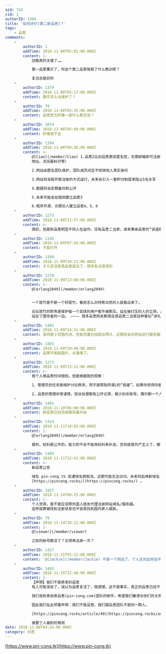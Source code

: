 ```yaml
---
aid: 742
cid: 1
authorID: 1394
title: '如何评价[第二新品葱]？'
tags:
    - 品葱
comments:
    -
        authorID: 1
        addTime: 2018-11-08T05:01:00.000Z
        content: |-
            加载真的太慢了……

            第一品葱覆灭了，你这个第二品葱吸取了什么教训呢？

            复活总是好的
    -
        authorID: 1379
        addTime: 2018-11-08T05:17:00.000Z
        content: 膜乎怎么也维护了？
    -
        authorID: 79
        addTime: 2018-11-08T05:35:00.000Z
        content: 品葱官方好像一直什么都没说？
    -
        authorID: 1074
        addTime: 2018-11-08T05:49:00.000Z
        content: 好像进不去
    -
        authorID: 1394
        addTime: 2018-11-08T09:36:00.000Z
        content: >-
            @[Ciao](/member/Ciao) 1.品葱2比旧品葱更具匿名性，无需邮箱即可注册，不记录用户敏感信息（包括但不限于 IP
            地址、浏览器标识等）  

            2.网站由匿名团队维护，团队成员间互不知晓他人真实身份  

            3.网站将采取开放注册的方式运行，未来会引入一套积分制度来阻止5毛水军  

            4.数据将会定期备份和公开  

            5.未来可能会在暗网建立品葱3  

            6.程序开源，方便后人建立品葱4、5、6
    -
        authorID: 1273
        addTime: 2018-11-08T21:57:00.000Z
        content: >-
            很好。但是和品葱明显不同人在运作。没有品葱二当家，谁来秉承品葱的“讲道理、有礼貌”的精神？请模仿品葱的三项举报：1、发言无根据信口雌黄。2、过度情绪化，辱骂他人。3、垃圾广告。
    -
        authorID: 1145
        addTime: 2018-11-09T07:26:00.000Z
        content: 不能打开
    -
        authorID: 1399
        addTime: 2018-11-09T10:21:00.000Z
        content: 才几天没登录品葱就没了，感觉有点怪怪的
    -
        authorID: 1270
        addTime: 2018-11-09T13:08:00.000Z
        content: >-
            @[erlang2049](/member/erlang2049)


            一个斑竹是不是一个好斑竹，看他怎么对待惹众怒的人就看出来了。  

            论坛斑竹的职责是保护每一个具体的用户都不被欺压。站在被打压的人的立场，品葱二当家是负分：非但没有对 “被围攻的人” 进行保护，反而
            站在了围攻者的一边。 ———— 很多品葱网友都很反感品葱二当家这种看似”讲礼貌“实则很下作的行为
    -
        authorID: 1401
        addTime: 2018-11-09T14:31:00.000Z
        content: 虽然是小范围内测，但是流量已经超出预计，近期将会对网站进行服务器进行升级，届时网站体验将会更好。
    -
        authorID: 1403
        addTime: 2018-11-09T20:48:00.000Z
        content: 品蔥不能貼圖片，太遺憾了。
    -
        authorID: 1273
        addTime: 2018-11-09T23:12:00.000Z
        content: >-
            我个人用品葱时间很短。但是根据我的观察：  

            1、管理员的任务是维护讨论秩序，而不是帮助所谓i的“弱者”。如果你觉得你是弱者，那么你弱的原因只是你的观点和论证方式，与金钱、地位、身体力量都没有关系。  

            2、品葱的管理非常谨慎，投诉处理都有公开记录，极少封杀账号。偶尔删一个人账号，品葱二当家还会专门发帖说明。但是品葱的管理又非常严格，很多人身攻击、粗言秽语在多数中文论坛都不会被封禁，但是在品葱绝对零容忍。所以如果你认为你没错，但是发言被隐藏，也不怪你，只能怪中文互联网这个大环境。
    -
        authorID: 1401
        addTime: 2018-11-10T06:08:00.000Z
        content: 新品葱已经完成服务器升级
    -
        authorID: 1414
        addTime: 2018-11-11T19:03:00.000Z
        content: |-
            @[erlang2049](/member/erlang2049)

            是的，权利是公平的，能力的不足不能用权利来补足。否则就是共产主义了，傻子也能去玩科研。
    -
        authorID: 1403
        addTime: 2018-11-11T22:41:00.000Z
        content: >-
            新品葱公告  

            域名 pin-cong.tk 突遭域名商取消，近期可能无法访问。未来将启用新域名
            [https://pincong.rocks/](https://pincong.rocks/) 。
    -
        authorID: 1427
        addTime: 2018-11-14T08:25:00.000Z
        content: |-
            个人觉得，是不是应该照外国人朋友代理注册网站域名/服务器。  
            这样就算被找到注册信息也不容易找到国内家人威胁。
    -
        authorID: 79
        addTime: 2018-11-14T10:12:00.000Z
        content: |-
            @[viewer](/member/viewer)

            之前的帐号都没了？又得再注册一次？
    -
        authorID: 1427
        addTime: 2018-11-15T01:12:00.000Z
        content: '@[Jackie](/member/Jackie) 不是一个网站了。个人还对此网站不是很信任， 大家注意别暴露自己信息。'
    -
        authorID: 1403
        addTime: 2018-11-15T12:48:00.000Z
        content: |-
            【声明】我们不是原来的品葱  
            有人可能误会了，误以为品葱复活了，很遗憾，这不是事实，真正的品葱已经不复存在了。

            我们收到来自原品葱(pin-cong.com)团队的邮件，希望我们撇清与他们的关系，否则可能对他们的安全非常不利。

            因此我们在此郑重声明：我们不是品葱，我们跟品葱团队不是同一群人。

            [https://pincong.rocks/article/49](https://pincong.rocks/article/49)

            做實了人被抓的猜測
date: 2018-11-08T04:24:00.000Z
category: 问答
---
```


[https://www.pin-cong.tk](https://www.pin-cong.tk)
